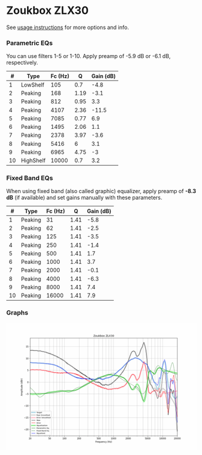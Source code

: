# Zoukbox ZLX30
See [usage instructions](https://github.com/jaakkopasanen/AutoEq#usage) for more options and info.

### Parametric EQs
You can use filters 1-5 or 1-10. Apply preamp of -5.9 dB or -6.1 dB, respectively.

|   # | Type      |   Fc (Hz) |    Q |   Gain (dB) |
|-----|-----------|-----------|------|-------------|
|   1 | LowShelf  |       105 | 0.7  |        -4.8 |
|   2 | Peaking   |       168 | 1.19 |        -3.1 |
|   3 | Peaking   |       812 | 0.95 |         3.3 |
|   4 | Peaking   |      4107 | 2.36 |       -11.5 |
|   5 | Peaking   |      7085 | 0.77 |         6.9 |
|   6 | Peaking   |      1495 | 2.06 |         1.1 |
|   7 | Peaking   |      2378 | 3.97 |        -3.6 |
|   8 | Peaking   |      5416 | 6    |         3.1 |
|   9 | Peaking   |      6965 | 4.75 |        -3   |
|  10 | HighShelf |     10000 | 0.7  |         3.2 |

### Fixed Band EQs
When using fixed band (also called graphic) equalizer, apply preamp of **-8.3 dB** (if available) and set gains manually with these parameters.

|   # | Type    |   Fc (Hz) |    Q |   Gain (dB) |
|-----|---------|-----------|------|-------------|
|   1 | Peaking |        31 | 1.41 |        -5.8 |
|   2 | Peaking |        62 | 1.41 |        -2.5 |
|   3 | Peaking |       125 | 1.41 |        -3.5 |
|   4 | Peaking |       250 | 1.41 |        -1.4 |
|   5 | Peaking |       500 | 1.41 |         1.7 |
|   6 | Peaking |      1000 | 1.41 |         3.7 |
|   7 | Peaking |      2000 | 1.41 |        -0.1 |
|   8 | Peaking |      4000 | 1.41 |        -6.3 |
|   9 | Peaking |      8000 | 1.41 |         7.4 |
|  10 | Peaking |     16000 | 1.41 |         7.9 |

### Graphs
![](./Zoukbox%20ZLX30.png)
